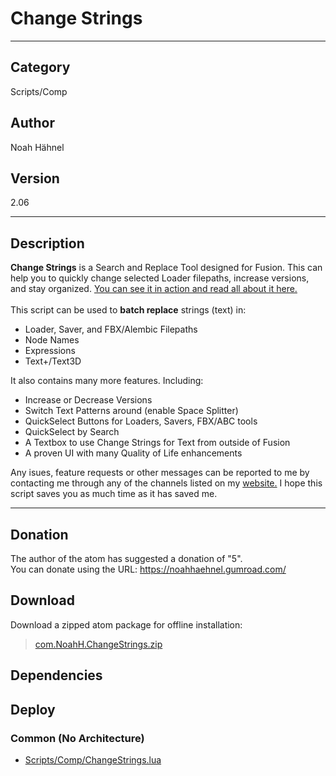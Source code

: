 # Change Strings
___

## Category
Scripts/Comp

## Author
Noah Hähnel

## Version
2.06

___

## Description
<strong>Change Strings</strong> is a Search and Replace Tool designed for Fusion. This can help you to quickly change selected Loader filepaths, increase versions, and stay organized. <a href="https://noahhaehnel.com/blog/manual-changestrings/">You can see it in action and read all about it here.</a>
<br> <br>
This script can be used to <strong>batch replace</strong> strings (text) in:

<ul>
<li>Loader, Saver, and FBX/Alembic Filepaths</li>
<li>Node Names</li>
<li>Expressions</li>
<li>Text+/Text3D</li>
</ul>
It also contains many more features. Including:

<ul>
<li>Increase or Decrease Versions</li>
<li>Switch Text Patterns around (enable Space Splitter)</li>
<li>QuickSelect Buttons for Loaders, Savers, FBX/ABC tools</li>
<li>QuickSelect by Search</li>
<li>A Textbox to use Change Strings for Text from outside of Fusion</li>
<li>A proven UI with many Quality of Life enhancements</li>
</ul>

Any isues, feature requests or other messages can be reported to me by contacting me through any of the channels listed on my
<a href="https://noahhaehnel.com/">website.</a> I hope this script saves you as much time as it has saved me.

___

## Donation
The author of the atom has suggested a donation of "5".  
You can donate using the URL: <a href="https://noahhaehnel.gumroad.com/">https://noahhaehnel.gumroad.com/</a>
## Download

Download a zipped atom package for offline installation:
> [com.NoahH.ChangeStrings.zip](https://gitlab.com/WeSuckLess/Reactor/-/archive/master/Reactor-master.zip?path=Atoms/com.NoahH.ChangeStrings)  

## Dependencies

## Deploy

### Common (No Architecture)

<ul>
<li><a href="https://gitlab.com/WeSuckLess/Reactor/-/blob/master/Atoms/com.NoahH.ChangeStrings/Scripts/Comp/ChangeStrings.lua?ref_type=heads">Scripts/Comp/ChangeStrings.lua</a></li>
</ul>
